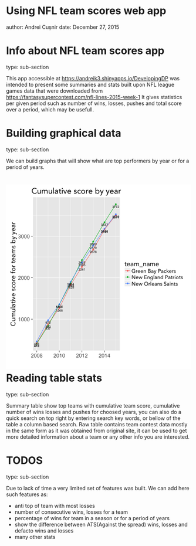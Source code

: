 Using NFL team scores web app
========================================================
author: Andrei Cușnir
date: December 27, 2015


Info about NFL team scores app
========================================================
type: sub-section

This app accessible at https://andreik3.shinyapps.io/DevelopingDP
was intended to present some summaries and stats built upon NFL league games data that were downloaded from
https://fantasysupercontest.com/nfl-lines-2015-week-1
It gives statistics per given period such as number of wins, losses, pushes and total score over a period, which may be usefull.

Building graphical data
========================================================
type: sub-section

We can build graphs that will show what are top performers by year or for a period of years.


![plot of chunk unnamed-chunk-2](README-figure/unnamed-chunk-2-1.png) 
Reading table stats
========================================================
type: sub-section

Summary table show top teams with cumulative team score, cumulative number of wins losses and pushes for choosed years,
you can also do a quick search on top right by entering search key words, or bellow of the table a column based search.
Raw table contains team contest data mostly in the same form as it was obtained from original site, 
it can be used to get more detailed information about a team or any other info you are interested.

TODOS
========================================================
type: sub-section

Due to lack of time a very limited set of features was built.
We can add here such features as:
* anti top of team with most losses
* number of consecutive wins, losses for a team
* percentage of wins for team in a season or for a period of years
* show the difference between ATS(Against the spread) wins, losses and defacto wins and losses
* many other stats
